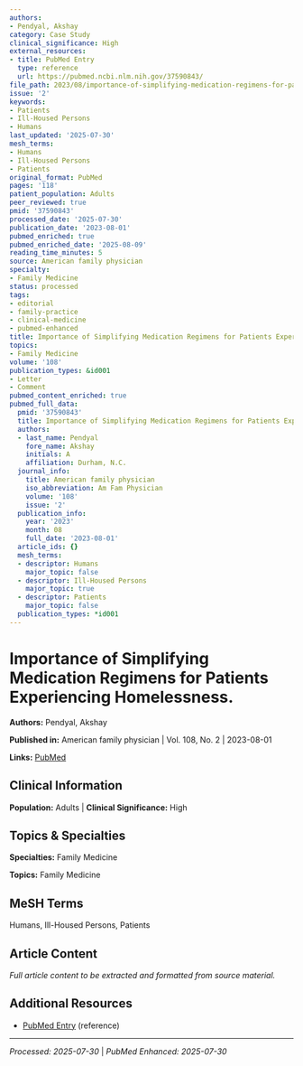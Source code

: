 ```yaml
---
authors:
- Pendyal, Akshay
category: Case Study
clinical_significance: High
external_resources:
- title: PubMed Entry
  type: reference
  url: https://pubmed.ncbi.nlm.nih.gov/37590843/
file_path: 2023/08/importance-of-simplifying-medication-regimens-for-patients-e.md
issue: '2'
keywords:
- Patients
- Ill-Housed Persons
- Humans
last_updated: '2025-07-30'
mesh_terms:
- Humans
- Ill-Housed Persons
- Patients
original_format: PubMed
pages: '118'
patient_population: Adults
peer_reviewed: true
pmid: '37590843'
processed_date: '2025-07-30'
publication_date: '2023-08-01'
pubmed_enriched: true
pubmed_enriched_date: '2025-08-09'
reading_time_minutes: 5
source: American family physician
specialty:
- Family Medicine
status: processed
tags:
- editorial
- family-practice
- clinical-medicine
- pubmed-enhanced
title: Importance of Simplifying Medication Regimens for Patients Experiencing Homelessness.
topics:
- Family Medicine
volume: '108'
publication_types: &id001
- Letter
- Comment
pubmed_content_enriched: true
pubmed_full_data:
  pmid: '37590843'
  title: Importance of Simplifying Medication Regimens for Patients Experiencing Homelessness.
  authors:
  - last_name: Pendyal
    fore_name: Akshay
    initials: A
    affiliation: Durham, N.C.
  journal_info:
    title: American family physician
    iso_abbreviation: Am Fam Physician
    volume: '108'
    issue: '2'
  publication_info:
    year: '2023'
    month: 08
    full_date: '2023-08-01'
  article_ids: {}
  mesh_terms:
  - descriptor: Humans
    major_topic: false
  - descriptor: Ill-Housed Persons
    major_topic: true
  - descriptor: Patients
    major_topic: false
  publication_types: *id001
---
```


# Importance of Simplifying Medication Regimens for Patients Experiencing Homelessness.

**Authors:** Pendyal, Akshay

**Published in:** American family physician | Vol. 108, No. 2 | 2023-08-01

**Links:** [PubMed](https://pubmed.ncbi.nlm.nih.gov/37590843/)

## Clinical Information

**Population:** Adults | **Clinical Significance:** High

## Topics & Specialties

**Specialties:** Family Medicine

**Topics:** Family Medicine

## MeSH Terms

Humans, Ill-Housed Persons, Patients

## Article Content

*Full article content to be extracted and formatted from source material.*

## Additional Resources

- [PubMed Entry](https://pubmed.ncbi.nlm.nih.gov/37590843/) (reference)

---

*Processed: 2025-07-30* | *PubMed Enhanced: 2025-07-30*
